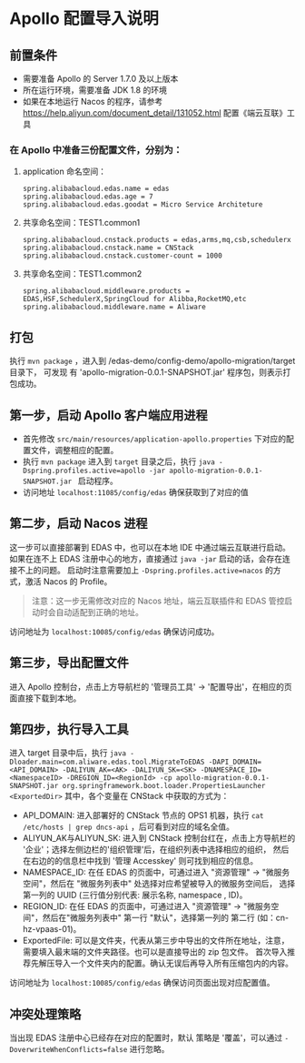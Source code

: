 # Apollo 配置导入说明

## 前置条件
- 需要准备 Apollo 的 Server 1.7.0 及以上版本
- 所在运行环境，需要准备 JDK 1.8 的环境
- 如果在本地运行 Nacos 的程序，请参考 https://help.aliyun.com/document_detail/131052.html 配置《端云互联》工具

### 在 Apollo 中准备三份配置文件，分别为：
1. application 命名空间：
   ```properties
   spring.alibabacloud.edas.name = edas
   spring.alibabacloud.edas.age = 7
   spring.alibabacloud.edas.goodat = Micro Service Architeture
   ```
2. 共享命名空间：TEST1.common1 
   ```properties
   spring.alibabacloud.cnstack.products = edas,arms,mq,csb,schedulerx
   spring.alibabacloud.cnstack.name = CNStack
   spring.alibabacloud.cnstack.customer-count = 1000
   ```
3. 共享命名空间：TEST1.common2
   ```properties
   spring.alibabacloud.middleware.products = EDAS,HSF,SchedulerX,SpringCloud for Alibba,RocketMQ,etc
   spring.alibabacloud.middleware.name = Aliware
   ```
      
## 打包

执行 `mvn package` ，进入到 <project>/edas-demo/config-demo/apollo-migration/target 目录下，
可发现 有 'apollo-migration-0.0.1-SNAPSHOT.jar' 程序包，则表示打包成功。

## 第一步，启动 Apollo 客户端应用进程
- 首先修改 `src/main/resources/application-apollo.properties` 下对应的配置文件，调整相应的配置。
- 执行 `mvn package` 进入到 `target` 目录之后，执行 `java -Dspring.profiles.active=apollo -jar apollo-migration-0.0.1-SNAPSHOT.jar ` 启动程序。
- 访问地址 `localhost:11085/config/edas` 确保获取到了对应的值

## 第二步，启动 Nacos 进程
这一步可以直接部署到 EDAS 中，也可以在本地 IDE 中通过端云互联进行启动。如果在连不上 EDAS 注册中心的地方，直接通过 `java -jar` 启动的话，会存在连接不上的问题。
启动时注意需要加上 `-Dspring.profiles.active=nacos` 的方式，激活 Nacos 的 Profile。

> 注意：这一步无需修改对应的 Nacos 地址，端云互联插件和 EDAS 管控启动时会自动适配到正确的地址。

访问地址为 `localhost:10085/config/edas` 确保访问成功。

## 第三步，导出配置文件
进入 Apollo 控制台，点击上方导航栏的 '管理员工具' -> '配置导出'，在相应的页面直接下载到本地。

## 第四步，执行导入工具

进入 target 目录中后，执行 `java -Dloader.main=com.aliware.edas.tool.MigrateToEDAS -DAPI_DOMAIN=<API_DOMAIN> -DALIYUN_AK=<AK> -DALIYUN_SK=<SK> -DNAMESPACE_ID=<NamespaceID> -DREGION_ID=<RegionId> -cp apollo-migration-0.0.1-SNAPSHOT.jar org.springframework.boot.loader.PropertiesLauncher <ExportedDir>`
其中，各个变量在 CNStack 中获取的方式为：

- API_DOMAIN: 进入部署好的 CNStack 节点的 OPS1 机器，执行 `cat /etc/hosts | grep dncs-api` ，后可看到对应的域名全值。
- ALIYUN_AK与ALIYUN_SK: 进入到 CNStack 控制台红在，点击上方导航栏的 '企业'；选择左侧边栏的'组织管理'后，在组织列表中选择相应的组织，
  然后在右边的的信息栏中找到 '管理 Accesskey' 则可找到相应的信息。
- NAMESPACE_ID: 在任 EDAS 的页面中，可通过进入 "资源管理" -> "微服务空间"，然后在 "微服务列表中" 处选择对应希望被导入的微服务空间后，
选择第一列的 UUID (三行值分别代表: 展示名称, namespace , ID)。
- REGION_ID: 在任 EDAS 的页面中，可通过进入 "资源管理" -> "微服务空间"，然后在"微服务列表中" 第一行 "默认"，选择第一列的 第二行 (如：cn-hz-vpaas-01)。
- ExportedFile: 可以是文件夹，代表从第三步中导出的文件所在地址，注意，需要填入最末端的文件夹路径。也可以是直接导出的 zip 包文件。
首次导入推荐先解压导入一个文件夹内的配置。确认无误后再导入所有压缩包内的内容。

访问地址为 `localhost:10085/config/edas` 确保访问页面出现对应配置值。

## 冲突处理策略

当出现 EDAS 注册中心已经存在对应的配置时，默认 策略是 '覆盖'，可以通过 `-DoverwriteWhenConflicts=false` 进行忽略。
